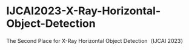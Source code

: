 # IJCAI2023-X-Ray-Horizontal-Object-Detection
The Second Place for X-Ray Horizontal Object Detection（IJCAI 2023）
